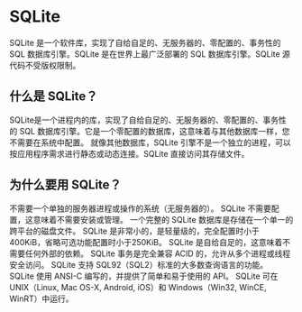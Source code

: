# SQLite
SQLite 是一个软件库，实现了自给自足的、无服务器的、零配置的、事务性的 SQL 数据库引擎。SQLite 是在世界上最广泛部署的 SQL 数据库引擎。SQLite 源代码不受版权限制。

## 什么是 SQLite？
SQLite是一个进程内的库，实现了自给自足的、无服务器的、零配置的、事务性的 SQL 数据库引擎。它是一个零配置的数据库，这意味着与其他数据库一样，您不需要在系统中配置。
就像其他数据库，SQLite 引擎不是一个独立的进程，可以按应用程序需求进行静态或动态连接。SQLite 直接访问其存储文件。
## 为什么要用 SQLite？
不需要一个单独的服务器进程或操作的系统（无服务器的）。
SQLite 不需要配置，这意味着不需要安装或管理。
一个完整的 SQLite 数据库是存储在一个单一的跨平台的磁盘文件。
SQLite 是非常小的，是轻量级的，完全配置时小于 400KiB，省略可选功能配置时小于250KiB。
SQLite 是自给自足的，这意味着不需要任何外部的依赖。
SQLite 事务是完全兼容 ACID 的，允许从多个进程或线程安全访问。
SQLite 支持 SQL92（SQL2）标准的大多数查询语言的功能。
SQLite 使用 ANSI-C 编写的，并提供了简单和易于使用的 API。
SQLite 可在 UNIX（Linux, Mac OS-X, Android, iOS）和 Windows（Win32, WinCE, WinRT）中运行。
